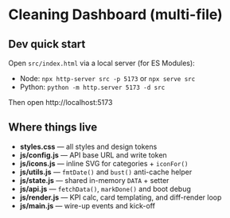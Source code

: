 # Cleaning Dashboard (multi-file)

## Dev quick start
Open `src/index.html` via a local server (for ES Modules):

- Node: `npx http-server src -p 5173` or `npx serve src`
- Python: `python -m http.server 5173 -d src`

Then open http://localhost:5173

## Where things live
- **styles.css** — all styles and design tokens
- **js/config.js** — API base URL and write token
- **js/icons.js** — inline SVG for categories + `iconFor()`
- **js/utils.js** — `fmtDate()` and `bust()` anti-cache helper
- **js/state.js** — shared in-memory `DATA` + setter
- **js/api.js** — `fetchData()`, `markDone()` and boot debug
- **js/render.js** — KPI calc, card templating, and diff-render loop
- **js/main.js** — wire-up events and kick-off
